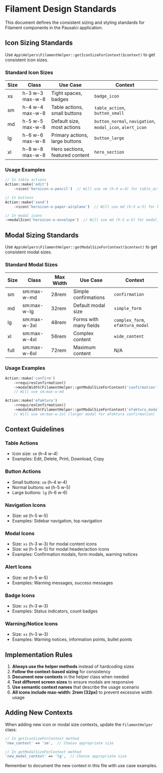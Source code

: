 # Filament Design Standards

This document defines the consistent sizing and styling standards for Filament components in the Pausalci application.

## Icon Sizing Standards

Use `App\Helpers\FilamentHelper::getIconSizeForContext($context)` to get consistent icon sizes.

### Standard Icon Sizes

| Size | Class | Use Case | Context |
|------|-------|---------|----------|
| xs   | h-3 w-3 max-w-8 | Tight spaces, badges | `badge_icon` |
| sm   | h-4 w-4 max-w-8 | Table actions, small buttons | `table_action`, `button_small` |
| md   | h-5 w-5 max-w-8 | Default size, most actions | `button_normal`, `navigation`, `modal_icon`, `alert_icon` |
| lg   | h-6 w-6 max-w-8 | Primary actions, large buttons | `button_large` |
| xl   | h-8 w-8 max-w-8 | Hero sections, featured content | `hero_section` |

### Usage Examples

```php
// In table actions
Action::make('edit')
    ->icon('heroicon-o-pencil')  // Will use sm (h-4 w-4) for table_action context

// In buttons
Action::make('send')
    ->icon('heroicon-o-paper-airplane')  // Will use md (h-5 w-5) for button_normal context

// In modal icons
->modalIcon('heroicon-o-envelope')  // Will use md (h-5 w-5) for modal_icon context
```

## Modal Sizing Standards

Use `App\Helpers\FilamentHelper::getModalSizeForContext($context)` to get consistent modal sizes.

### Standard Modal Sizes

| Size | Class | Max Width | Use Case | Context |
|------|-------|-----------|----------|----------|
| sm   | sm:max-w-md | 28rem | Simple confirmations | `confirmation` |
| md   | sm:max-w-lg | 32rem | Default modal size | `simple_form` |
| lg   | sm:max-w-3xl | 48rem | Forms with many fields | `complex_form`, `efaktura_modal` |
| xl   | sm:max-w-4xl | 56rem | Complex content | `wide_content` |
| full | sm:max-w-6xl | 72rem | Maximum content | N/A |

### Usage Examples

```php
Action::make('confirm')
    ->requiresConfirmation()
    ->modalWidth(FilamentHelper::getModalSizeForContext('confirmation'))
    // Will use sm:max-w-md

Action::make('efaktura')
    ->requiresConfirmation()
    ->modalWidth(FilamentHelper::getModalSizeForContext('efaktura_modal'))
    // Will use sm:max-w-2xl (larger modal for eFaktura confirmation)
```

## Context Guidelines

### Table Actions
- Icon size: `sm` (h-4 w-4)
- Examples: Edit, Delete, Print, Download, Copy

### Button Actions
- Small buttons: `sm` (h-4 w-4)
- Normal buttons: `md` (h-5 w-5)
- Large buttons: `lg` (h-6 w-6)

### Navigation Icons
- Size: `md` (h-5 w-5)
- Examples: Sidebar navigation, top navigation

### Modal Icons
- Size: `xs` (h-3 w-3) for modal content icons
- Size: `md` (h-5 w-5) for modal header/action icons
- Examples: Confirmation modals, form modals, warning notices

### Alert Icons
- Size: `md` (h-5 w-5)
- Examples: Warning messages, success messages

### Badge Icons
- Size: `xs` (h-3 w-3)
- Examples: Status indicators, count badges

### Warning/Notice Icons
- Size: `xs` (h-3 w-3)
- Examples: Warning notices, information points, bullet points

## Implementation Rules

1. **Always use the helper methods** instead of hardcoding sizes
2. **Follow the context-based sizing** for consistency
3. **Document new contexts** in the helper class when needed
4. **Test different screen sizes** to ensure modals are responsive
5. **Use semantic context names** that describe the usage scenario
6. **All icons include max-width: 2rem (32px)** to prevent excessive width usage

## Adding New Contexts

When adding new icon or modal size contexts, update the `FilamentHelper` class:

```php
// In getIconSizeForContext method
'new_context' => 'sm',  // Choose appropriate size

// In getModalSizeForContext method
'new_modal_context' => 'lg',  // Choose appropriate size
```

Remember to document the new context in this file with use case examples.